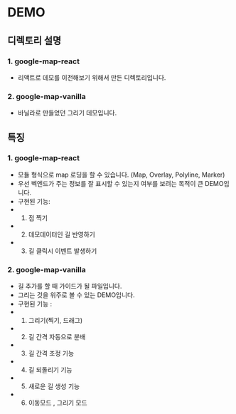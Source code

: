 # DEMO

## 디렉토리 설명
### 1. google-map-react

- 리액트로 데모를 이전해보기 위해서 만든 디렉토리입니다. 

### 2. google-map-vanilla

- 바닐라로 만들었던 그리기 데모입니다.

## 특징
### 1. google-map-react
- 모듈 형식으로 map 로딩을 할 수 있습니다. (Map, Overlay, Polyline, Marker)
- 우선 벡엔드가 주는 정보를 잘 표시할 수 있는지 여부를 보려는 목적이 큰 DEMO입니다.
- 구현된 기능: 
- 1. 점 찍기
- 2. 데모데이터인 길 반영하기
- 3. 길 클릭시 이벤트 발생하기

### 2. google-map-vanilla
- 길 추가를 할 때 가이드가 될 파일입니다.
- 그리는 것을 위주로 볼 수 있는 DEMO입니다.
- 구현된 기능 : 
- 1. 그리기(찍기, 드래그)
- 2. 길 간격 자동으로 분배
- 3. 길 간격 조정 기능
- 4. 길 되돌리기 기능
- 5. 새로운 길 생성 기능
- 6. 이동모드 , 그리기 모드
